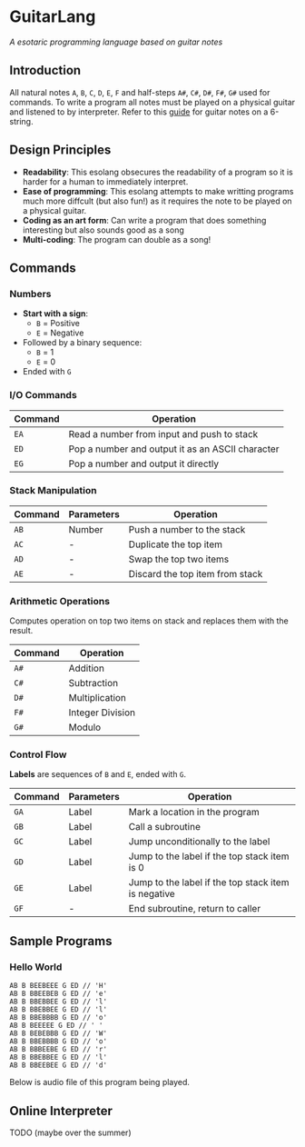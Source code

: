 # GuitarLang
_A esotaric programming language based on guitar notes_

## Introduction 
All natural notes `A`, `B`, `C`, `D`, `E`, `F` and half-steps `A#`, `C#`, `D#`, `F#`, `G#` used for commands. 
To write a program all notes must be played on a physical guitar and listened to by interpreter.
Refer to this [guide](https://leadguitarlessons.com/guitar-lessons/general/learn-the-notes-on-the-guitar.htm) for guitar notes on a 6-string.

## Design Principles
- **Readability**: This esolang obsecures the readability of a program so it is harder for a human to immediately interpret. 
- **Ease of programming**: This esolang attempts to make writting programs much more diffcult (but also fun!) as it requires the note to be played on a physical guitar.
- **Coding as an art form**: Can write a program that does something interesting but also sounds good as a song
- **Multi-coding**: The program can double as a song!

## Commands
### Numbers

- **Start with a sign**:
  - `B` = Positive
  - `E` = Negative
- Followed by a binary sequence:
  - `B` = 1
  - `E` = 0
- Ended with `G`

### I/O Commands

| Command | Operation                                  |
|---------|------------------------------------------|
| `EA`    | Read a number from input and push to stack |
| `ED`    | Pop a number and output it as an ASCII character |
| `EG`    | Pop a number and output it directly      |


### Stack Manipulation

| Command | Parameters | Operation                         |
|---------|------------|---------------------------------|
| `AB`    | Number     | Push a number to the stack      |
| `AC`    | -          | Duplicate the top item          |
| `AD`    | -          | Swap the top two items          |
| `AE`    | -          | Discard the top item from stack |


### Arithmetic Operations
Computes operation on top two items on stack and replaces them with the result.

| Command | Operation           |
|---------|-------------------|
| `A#`   | Addition           |
| `C#`   | Subtraction        |
| `D#`   | Multiplication     |
| `F#`   | Integer Division   |
| `G#`   | Modulo             |


### Control Flow

**Labels** are sequences of `B` and `E`, ended with `G`.

| Command | Parameters | Operation                                      |
|---------|------------|----------------------------------------------|
| `GA`    | Label      | Mark a location in the program               |
| `GB`    | Label      | Call a subroutine                            |
| `GC`    | Label      | Jump unconditionally to the label           |
| `GD`    | Label      | Jump to the label if the top stack item is 0 |
| `GE`    | Label      | Jump to the label if the top stack item is negative |
| `GF`    | -          | End subroutine, return to caller             |

## Sample Programs
### Hello World
```
AB B BEEBEEE G ED // 'H'
AB B BBEEBEB G ED // 'e'
AB B BBEBBEE G ED // 'l'
AB B BBEBBEE G ED // 'l'
AB B BBEBBBB G ED // 'o'
AB B BEEEEE G ED // ' '
AB B BEBEBBB G ED // 'W'
AB B BBEBBBB G ED // 'o'
AB B BBBEEBE G ED // 'r'
AB B BBEBBEE G ED // 'l'
AB B BBEEBEE G ED // 'd'

```
Below is audio file of this program being played.

## Online Interpreter
TODO (maybe over the summer)
